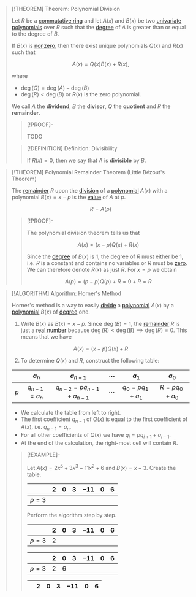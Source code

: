>[!THEOREM] Theorem: Polynomial Division
>
>Let $R$ be a [commutative ring](../../index.md) and let $A(x)$ and $B(x)$ be two [univariate polynomials](./index.md) over $R$ such that the [degree](../Polynomials.md) of $A$ is greater than or equal to the degree of $B$.
>
>If $B(x)$ is [nonzero](../Zero%20Polynomial.md), then there exist unique polynomials $Q(x)$ and $R(x)$ such that
>
>$$
>A(x) = Q(x)B(x) + R(x),
>$$
>
>where 
>- $\deg(Q) = \deg(A) - \deg(B)$
>- $\deg(R) \lt \deg(B)$ or $R(x)$ is the zero polynomial.
>
>We call $A$ the **dividend**, $B$ the **divisor**, $Q$ the **quotient** and $R$ the **remainder**.
>
>>[!PROOF]-
>>
>>TODO
>>
>
>>[!DEFINITION] Definition: Divisibility
>>
>>If $R(x) = 0$, then we say that $A$ is **divisible** by $B$.
>>
>

>[!THEOREM] Polynomial Remainder Theorem (Little Bézout's Theorem)
>
>The [remainder](Polynomial%20Division.md) $R$ upon the [division](Polynomial%20Division.md) of a [polynomial](./index.md) $A(x)$ with a polynomial $B(x) = x - p$ is the [value](../Polynomials.md) of $A$ at $p$.
>
>$$
>R = A(p)
>$$
>
>>[!PROOF]-
>>
>>The polynomial division theorem tells us that
>>
>>$$
>>A(x) = (x-p)Q(x) + R(x)
>>$$
>>
>>Since the [degree](../Polynomials.md) of $B(x)$ is $1$, the degree of $R$ must either be $1$, i.e. $R$ is a constant and contains no variables or $R$ must be [zero](../Zero%20Polynomial.md). We can therefore denote $R(x)$ as just $R$. For $x = p$ we obtain 
>>
>>$$
>>A(p) = (p-p)Q(p) + R = 0 + R = R
>>$$
>>
>

>[!ALGORITHM] Algorithm: Horner's Method
>
>Horner's method is a way to easily [divide](Polynomial%20Division.md) a [polynomial](../Polynomials.md) $A(x)$ by a [polynomial](../Polynomials.md) $B(x)$ of [degree](../Polynomials.md) one.
> 
>1. Write $B(x)$ as $B(x) = x - p$. Since $\deg(B) = 1$, the [remainder](Polynomial%20Division.md) $R$ is just a [real number](../../../../Fields/The%20Real%20Numbers/The%20Real%20Numbers.md) because $\deg (R) \lt \deg(B) \implies \deg (R) = 0$. This means that we have
>
>$$
>A(x) = (x-p)Q(x) + R
>$$
>
>2. To determine $Q(x)$ and $R$, construct the following table:
> 
>||$a_n$|$a_{n-1}$|$\cdots$|$a_1$|$a_0$|
>|:--:|:--:|:--:|:--:|:--:|:--:|
>|$p$|$q_{n-1} = a_n$|$q_{n-2} = pq_{n-1} + a_{n-1}$|$\cdots$|$q_0 = pq_1 + a_1$|$R = pq_0 + a_0$|
>
>- We calculate the table from left to right.
>- The first coefficient $q_{n-1}$ of $Q(x)$ is equal to the first coefficient of $A(x)$, i.e. $q_{n-1} = a_n$.
> - For all other coefficients of $Q(x)$ we have $q_i = pq_{i+1} + a_{i-1}$.
> - At the end of the calculation, the right-most cell will contain $R$.
>
>>[!EXAMPLE]-
>>
>>Let $A(x) = 2x^5+3x^3-11x^2+6$ and $B(x) = x-3$. Create the table.
>>
>>||$2$|$0$|$3$|$-11$|$0$|$6$|
>>|:--:|:--:|:--:|:--:|:--:|:--:|:--:|
>>|$p = 3$|||||||
>>
>>Perform the algorithm step by step.
>> 
>>||$2$|$0$|$3$|$-11$|$0$|$6$|
>>|:--:|:--:|:--:|:--:|:--:|:--:|:--:|
>>|$p = 3$|2||||||
>> 
>>||$2$|$0$|$3$|$-11$|$0$|$6$|
>>|:--:|:--:|:--:|:--:|:--:|:--:|:--:|
>>|$p = 3$|2|6|||||
>>
>>||$2$|$0$|$3$|$-11$|$0$|$6$|
>>|:--:|:--:|:--:|:--:|:--:|:--:|:--:|
>>
>